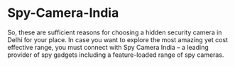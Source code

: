# Spy-Camera-India
So, these are sufficient reasons for choosing a hidden security camera in Delhi for your place. In case you want to explore the most amazing yet cost effective range, you must connect with Spy Camera India – a leading provider of spy gadgets including a feature-loaded range of spy cameras. 

